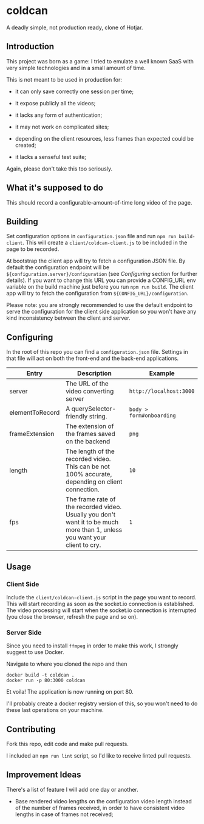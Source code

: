 # coldcan #

A deadly simple, not production ready, clone of Hotjar.

## Introduction ##

This project was born as a game: I tried to emulate a well known SaaS
with very simple technologies and in a small amount of time. 

This is not meant to be used in production for:

 - it can only save correctly one session per time;

 - it expose publicly all the videos;

 - it lacks any form of authentication;

 - it may not work on complicated sites;

 - depending on the client resources, less frames than expected could be created; 
 
 - it lacks a senseful test suite;

Again, please don't take this too seriously.

## What it's supposed to do ##

This should record a configurable-amount-of-time long video of the page. 

## Building ##

Set configuration options in `configuration.json` file and run `npm run build-client`. 
This will create a `client/coldcan-client.js` to be included in the page to be recorded. 

At bootstrap the client app will try to fetch a configuration JSON file. 
By default the configuration endpoint will be `${configuration.server}/configuration` 
(see _Configuring_ section for further details).
If you want to change this URL you can provide a CONFIG_URL env variable on the build
machine just before you run `npm run build`. The client app will try to fetch 
the configuration from `${CONFIG_URL}/configuration`. 

Please note: you are strongly recommended to use the default endpoint to serve the configuration 
for the client side application so you won't have any kind inconsistency between the client and server. 

## Configuring ##

In the root of this repo you can find a `configuration.json` file. Settings in that file will act on
both the front-end and the back-end applications.

| Entry           | Description                                                                                                                 | Example                  |
|-----------------|-----------------------------------------------------------------------------------------------------------------------------|--------------------------|
| server          | The URL of the video converting server                                                                                      | `http://localhost:3000`  |
| elementToRecord | A querySelector-friendly string.                                                                                            | `body > form#onboarding` |
| frameExtension  | The extension of the frames saved on the backend                                                                            | `png`                    |
| length          | The length of the recorded video. This can be not 100% accurate, depending on client connection.                            | `10`                     |
| fps             | The frame rate of the recorded video. Usually you don't want it to be much more than 1, unless you want your client to cry. | `1`                      |

## Usage ## 

### Client Side ###

Include the `client/coldcan-client.js` script in the page you want to record.
This will start recording as soon as the socket.io connection is established.
The video processing will start when the socket.io connection is interrupted 
(you close the browser, refresh the page and so on).

### Server Side ###

Since you need to install `ffmpeg` in order to make this work, I strongly suggest 
to use Docker.

Navigate to where you cloned the repo and then

    docker build -t coldcan .
    docker run -p 80:3000 coldcan

Et voila! The application is now running on port 80.

I'll probably create a docker registry version of this, so you won't need to do 
these last operations on your machine.

## Contributing ##

Fork this repo, edit code and make pull requests.

I included an `npm run lint` script, so I'd like to receive linted pull requests. 


## Improvement Ideas ##

There's a list of feature I will add one day or another.

- Base rendered video lengths on the configuration video length instead of the number of frames received, in order to have consistent video lengths in case of frames not received;